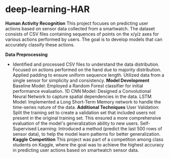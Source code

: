 # deep-learning-HAR
**Human Activity Recognition**
This project focuses on predicting user actions based on sensor data collected from a smartwatch. The dataset consists of CSV files containing sequences of points on the x/y/z axes for various actions performed by users. The goal is to develop models that can accurately classify these actions.

**Data Preprocessing**
* Identified and processed CSV files to understand the data distribution.
Focused on actions performed on the hand due to majority distribution.
Applied padding to ensure uniform sequence length.
Utilized data from a single sensor for simplicity and consistency.
**Model Development**
Baseline Model: Employed a Random Forest classifier for initial performance evaluation.
1D CNN Model: Designed a Convolutional Neural Network to capture spatial dependencies in the data.
LSTM Model: Implemented a Long Short-Term Memory network to handle the time-series nature of the data.
**Additional Techniques**
User Validation: Split the training set to create a validation set that included users not present in the original training set. This ensured a more comprehensive evaluation of the model's generalization ability to new users.
Self-Supervised Learning: Introduced a method (predict the last 500 rows of sensor data), to help the model learn patterns for better generalization.
**Kaggle Competition**
This project was part of a competition among class students on Kaggle, where the goal was to achieve the highest accuracy in predicting user actions based on smartwatch sensor data.
